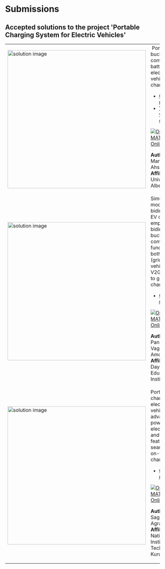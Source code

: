 # Submissions

## Accepted solutions to the project 'Portable Charging System for Electric Vehicles'
<table>
<tr class="odd">
<td width ="500">
<img src="https://user-images.githubusercontent.com/59986679/163715033-5a75aae8-a4da-4d4e-928b-eda6562f960e.jpg" alt="solution image" width="450"/>
</td>
<td width ="500">
 Portable buck converter battery electric vehicle charger <br>
<ul>
<li><a href="https://github.com/amrmarey15/Portable-Buck-Converter-Battery-Electric-Vehicle-Charger/">GitHub repository</a></li>
<li><a href="https://www.youtube.com/watch?v=Y8a-tFFdz80&list=PLn8PRpmsu08ogRonqegcx8xJCSSQO5yVX&index=2">YouTube video demo</a></li></ul>

[![Open in MATLAB Online](https://www.mathworks.com/images/responsive/global/open-in-matlab-online.svg)](https://matlab.mathworks.com/open/github/v1?repo=amrmarey15/Portable-Buck-Converter-Battery-Electric-Vehicle-Charger)

**Author:** Amr Marey and Ahsan Elahi</br>
**Affiliation** University of Alberta
</td>
</tr>
<tr class="odd">
<td width ="500">
<img src="https://camo.githubusercontent.com/a7f7d787d18d2538dd9eeb3038503c8f03aed45e0c7a2fe5e9d7750b7d7e7a02/68747470733a2f2f7777772e7468656167696c6974796566666563742e636f6d2f6170702f75706c6f6164732f323031372f30372f696e666f677261706869655f76655f656e2d312e676966" alt="solution image" width="450"/>
</td>
<td width ="500">
Simulation model of a bidirectional EV charger employing a bidirectional buck-boost converter to function as both G2V (grid to vehicle) and V2G (vehicle to grid) charger.<br>
<ul>
<li><a href="https://github.com/amoriyavageesh01/Portable-Charging-System-for-Electric-Vehicles-1//">GitHub repository</a></li>
</ul>

[![Open in MATLAB Online](https://www.mathworks.com/images/responsive/global/open-in-matlab-online.svg)](https://matlab.mathworks.com/open/github/v1?repo=amoriyavageesh01/Portable-Charging-System-for-Electric-Vehicles-1)

**Author:** Vikas Panit and Vageesh Amoriya</br>
**Affiliation** Dayalbagh Educational Institute
</td>
</tr>
<tr class="odd">
<td width ="500">
<img src="https://gist.githubusercontent.com/robertogl/e0115dc303472a9cfd52bbbc8edb7665/raw/portableEvCharger.jpg" alt="solution image" width="450"/>
</td>
<td width ="500">
Portable charger for electric vehicles with advanced power electronics and safety features for seamless on-the-go charging<br>
<ul>
<li><a href="https://github.com/Agr-sagar/Portable-Charging-System-for-Electric-Vehicles/">GitHub repository</a></li>
</ul>

[![Open in MATLAB Online](https://www.mathworks.com/images/responsive/global/open-in-matlab-online.svg)](https://matlab.mathworks.com/open/github/v1?repo=Agr-sagar/Portable-Charging-System-for-Electric-Vehicles)

**Author:** Sagar Agrawal</br>
**Affiliation** National Institute of Technology, Kurukshetra
</td>
</tr>

</table>
